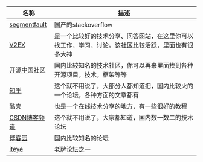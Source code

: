 名称 | 描述
---- |----
[segmentfault](http://segmentfault.com/)|国产的stackoverflow
[V2EX](http://www.v2ex.com/?tab=tech)|是一个比较好的技术分享、问答网站，在这里你可以找工作，学习，讨论。该社区比较活跃，里面也有很多大神
[开源中国社区](http://www.oschina.net/)|国内比较知名的技术社区，你可以再来里面找到各种开源项目，技术，框架等等
[知乎](http://www.zhihu.com/)|这个就不用说了，大部分人都知道把，国内比较火的一个论坛，各种方面的文章都有
[酷壳](http://coolshell.cn/)|也是一个在线技术分享的地方，有一些很好的教程
[CSDN博客频道](http://blog.csdn.net/)|这个就不用说了，大家都知道，国内数一数二的技术论坛
[博客园](http://www.cnblogs.com/)|国内比较知名的论坛
[iteye](http://www.iteye.com/)|老牌论坛之一